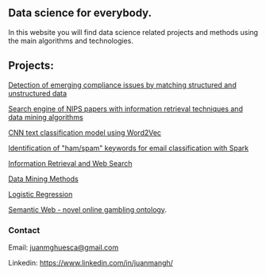 ## Data science for everybody.

In this website you will find data science related projects and methods using the main algorithms and technologies.


## Projects:
[Detection of emerging compliance issues by matching structured and unstructured data](https://github.com/juanmangh/Seminar-Data-Mining)

[Search engine of NIPS papers with information retrieval techniques and data mining algorithms](https://github.com/juanmangh/WebInformationRetrievalProjectNIPS)

[CNN text classification model using Word2Vec](https://github.com/juanmangh/CNN-text-classification-with-Word2Vec)

[Identification of "ham/spam" keywords for email classification with Spark](https://github.com/juanmangh/Email-Classification-NLP-Spark)

[Information Retrieval and Web Search](https://github.com/juanmangh/Information-retrieval-Web-search)

[Data Mining Methods](https://github.com/juanmangh/Data-mining-methods)

[Logistic Regression](https://github.com/juanmangh/Logistic-regression)

[Semantic Web - novel online gambling ontology](https://github.com/juanmangh/Semantic-Web-RDF).








### Contact
Email: juanmghuesca@gmail.com

Linkedin: https://www.linkedin.com/in/juanmangh/
